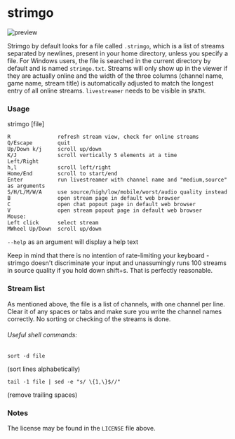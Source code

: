 # strimgo

![preview](https://i.imgur.com/b4XASwv.png)

Strimgo by default looks for a file called `.strimgo`, which is a list of streams separated by newlines, present in your home directory, unless you specify a file. For Windows users, the file is searched in the current directory by default and is named `strimgo.txt`. Streams will only show up in the viewer if they are actually online and the width of the three columns (channel name, game name, stream title) is automatically adjusted to match the longest entry of all online streams. `livestreamer` needs to be visible in `$PATH`.

### Usage

strimgo [file]


    R               refresh stream view, check for online streams
    Q/Escape        quit
    Up/Down k/j     scroll up/down
    K/J             scroll vertically 5 elements at a time
    Left/Right
    h,l             scroll left/right
    Home/End        scroll to start/end
    Enter           run livestreamer with channel name and "medium,source" as arguments
    S/H/L/M/W/A     use source/high/low/mobile/worst/audio quality instead
    B               open stream page in default web browser
    C               open chat popout page in default web browser
    V               open stream popout page in default web browser
    Mouse:
    Left click      select stream
    MWheel Up/Down  scroll up/down


`--help` as an argument will display a help text

Keep in mind that there is no intention of rate-limiting your keyboard - strimgo doesn't discriminate your input and unassumingly runs 100 streams in source quality if you hold down shift+s. That is perfectly reasonable.

### Stream list

As mentioned above, the file is a list of channels, with one channel per line. Clear it of any spaces or tabs and make sure you write the channel names correctly. No sorting or checking of the streams is done.

###### Useful shell commands:

    sort -d file

(sort lines alphabetically)

    tail -1 file | sed -e "s/ \{1,\}$//"

(remove trailing spaces)

### Notes

The license may be found in the `LICENSE` file above.
